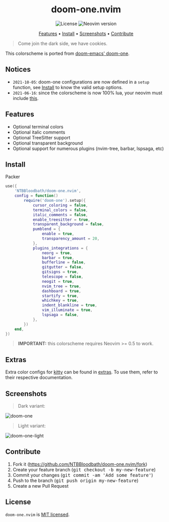 <div align="center">

# doom-one.nvim

![License](https://img.shields.io/github/license/NTBBloodbath/doom-one.nvim?style=flat-square)
![Neovim version](https://img.shields.io/badge/Neovim-0.5-57A143?style=flat-square&logo=neovim)

[Features](#features) • [Install](#install) • [Screenshots](#screenshots) • [Contribute](#contribute)

</div>

> Come join the dark side, we have cookies.

This colorscheme is ported from [doom-emacs' doom-one].

## Notices

- `2021-10-05`: doom-one configurations are now defined in a `setup` function,
  see [Install](#install) to know the valid setup options.
- `2021-06-16`: since the colorscheme is now 100% lua, your neovim must include
  [this](https://github.com/neovim/neovim/pull/14686).

## Features

- Optional terminal colors
- Optional italic comments
- Optional TreeSitter support
- Optional transparent background
- Optional support for numerous plugins (nvim-tree, barbar, lspsaga, etc)

## Install

Packer
```lua
use({
    'NTBBloodbath/doom-one.nvim',
    config = function()
        require('doom-one').setup({
            cursor_coloring = false,
            terminal_colors = false,
            italic_comments = false,
            enable_treesitter = true,
            transparent_background = false,
            pumblend = {
                enable = true,
                transparency_amount = 20,
            },
            plugins_integrations = {
                neorg = true,
                barbar = true,
                bufferline = false,
                gitgutter = false,
                gitsigns = true,
                telescope = false,
                neogit = true,
                nvim_tree = true,
                dashboard = true,
                startify = true,
                whichkey = true,
                indent_blankline = true,
                vim_illuminate = true,
                lspsaga = false,
            },
        })
    end,
})
```

> **IMPORTANT:** this colorscheme requires Neovim >= 0.5 to work.

## Extras

Extra color configs for [kitty] can be found in [extras](extras/). To use them,
refer to their respective documentation.

## Screenshots

> Dark variant:

![doom-one](./assets/doom-one.png)

> Light variant:

![doom-one-light](./assets/doom-one-light.png)

## Contribute

1. Fork it (https://github.com/NTBBloodbath/doom-one.nvim/fork)
2. Create your feature branch (<kbd>git checkout -b my-new-feature</kbd>)
3. Commit your changes (<kbd>git commit -am 'Add some feature'</kbd>)
4. Push to the branch (<kbd>git push origin my-new-feature</kbd>)
5. Create a new Pull Request

## License

`doom-one.nvim` is [MIT licensed](./LICENSE).

[doom-emacs' doom-one]: https://github.com/hlissner/emacs-doom-themes/blob/master/themes/doom-one-theme.el
[kitty]: https://github.com/kovidgoyal/kitty
